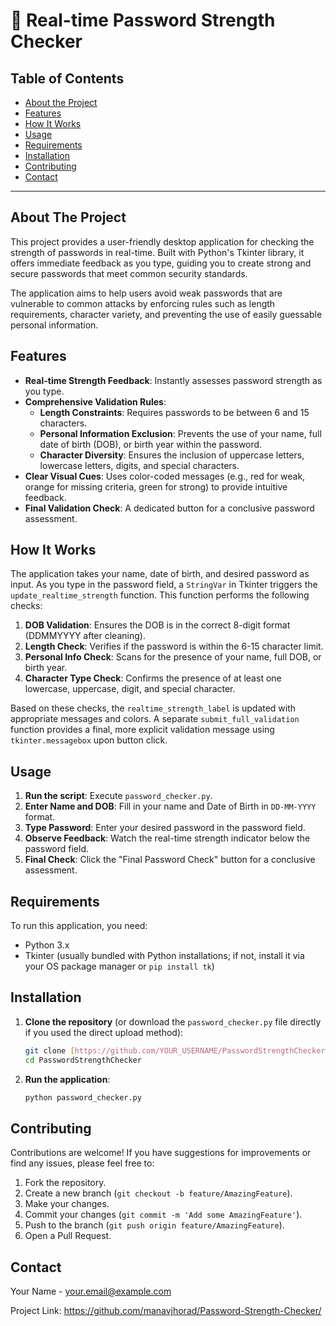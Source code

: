 # 🔐 Real-time Password Strength Checker

## Table of Contents

* [About the Project](#about-the-project)
* [Features](#features)
* [How It Works](#how-it-works)
* [Usage](#usage)
* [Requirements](#requirements)
* [Installation](#installation)
* [Contributing](#contributing)
* [Contact](#contact)

---

## About The Project

This project provides a user-friendly desktop application for checking the strength of passwords in real-time. Built with Python's Tkinter library, it offers immediate feedback as you type, guiding you to create strong and secure passwords that meet common security standards.

The application aims to help users avoid weak passwords that are vulnerable to common attacks by enforcing rules such as length requirements, character variety, and preventing the use of easily guessable personal information.

## Features

* **Real-time Strength Feedback**: Instantly assesses password strength as you type.
* **Comprehensive Validation Rules**:
    * **Length Constraints**: Requires passwords to be between 6 and 15 characters.
    * **Personal Information Exclusion**: Prevents the use of your name, full date of birth (DOB), or birth year within the password.
    * **Character Diversity**: Ensures the inclusion of uppercase letters, lowercase letters, digits, and special characters.
* **Clear Visual Cues**: Uses color-coded messages (e.g., red for weak, orange for missing criteria, green for strong) to provide intuitive feedback.
* **Final Validation Check**: A dedicated button for a conclusive password assessment.

## How It Works

The application takes your name, date of birth, and desired password as input. As you type in the password field, a `StringVar` in Tkinter triggers the `update_realtime_strength` function. This function performs the following checks:

1.  **DOB Validation**: Ensures the DOB is in the correct 8-digit format (DDMMYYYY after cleaning).
2.  **Length Check**: Verifies if the password is within the 6-15 character limit.
3.  **Personal Info Check**: Scans for the presence of your name, full DOB, or birth year.
4.  **Character Type Check**: Confirms the presence of at least one lowercase, uppercase, digit, and special character.

Based on these checks, the `realtime_strength_label` is updated with appropriate messages and colors. A separate `submit_full_validation` function provides a final, more explicit validation message using `tkinter.messagebox` upon button click.

## Usage

1.  **Run the script**: Execute `password_checker.py`.
2.  **Enter Name and DOB**: Fill in your name and Date of Birth in `DD-MM-YYYY` format.
3.  **Type Password**: Enter your desired password in the password field.
4.  **Observe Feedback**: Watch the real-time strength indicator below the password field.
5.  **Final Check**: Click the "Final Password Check" button for a conclusive assessment.

## Requirements

To run this application, you need:

* Python 3.x
* Tkinter (usually bundled with Python installations; if not, install it via your OS package manager or `pip install tk`)

## Installation

1.  **Clone the repository** (or download the `password_checker.py` file directly if you used the direct upload method):
    ```bash
    git clone [https://github.com/YOUR_USERNAME/PasswordStrengthChecker.git](https://github.com/YOUR_USERNAME/PasswordStrengthChecker.git)
    cd PasswordStrengthChecker
    ```
2.  **Run the application**:
    ```bash
    python password_checker.py
    ```

## Contributing

Contributions are welcome! If you have suggestions for improvements or find any issues, please feel free to:

1.  Fork the repository.
2.  Create a new branch (`git checkout -b feature/AmazingFeature`).
3.  Make your changes.
4.  Commit your changes (`git commit -m 'Add some AmazingFeature'`).
5.  Push to the branch (`git push origin feature/AmazingFeature`).
6.  Open a Pull Request.

## Contact

Your Name - your.email@example.com

Project Link: https://github.com/manavjhorad/Password-Strength-Checker/
